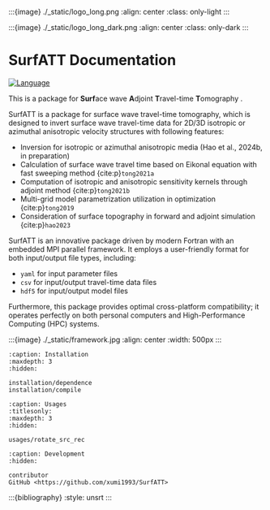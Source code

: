 :::{image} ./_static/logo_long.png
:align: center
:class: only-light
:::

:::{image} ./_static/logo_long_dark.png
:align: center
 :class: only-dark
:::


# SurfATT Documentation

[![Language](https://img.shields.io/badge/-Fortran-734f96?logo=fortran&logoColor=white)](https://github.com/topics/fortran)

This is a package for **Surf**ace wave **A**djoint **T**ravel-time **T**omography .

SurfATT is a package for surface wave travel-time tomography, which is designed to invert surface wave travel-time data for 2D/3D isotropic or azimuthal anisotropic velocity structures with following features:

- Inversion for isotropic or azimuthal anisotropic media (Hao et al., 2024b, in preparation)
- Calculation of surface wave travel time based on Eikonal equation with fast sweeping method {cite:p}`tong2021a`
- Computation of isotropic and anisotropic sensitivity kernels through adjoint method {cite:p}`tong2021b`
- Multi-grid model parametrization utilization in optimization {cite:p}`tong2019`
- Consideration of surface topography in forward and adjoint simulation {cite:p}`hao2023`

SurfATT is an innovative package driven by modern Fortran with an embedded MPI parallel framework. It employs a user-friendly format for both input/output file types, including:

- `yaml` for input parameter files
- `csv` for input/output travel-time data files
- `hdf5` for input/output model files

Furthermore, this package provides optimal cross-platform compatibility; it operates perfectly on both personal computers and High-Performance Computing (HPC) systems.

:::{image} ./_static/framework.jpg
:align: center
:width: 500px
:::

```{toctree}
:caption: Installation
:maxdepth: 3
:hidden:

installation/dependence
installation/compile
```

```{toctree}
:caption: Usages
:titlesonly:
:maxdepth: 3
:hidden:

usages/rotate_src_rec
```

```{toctree}
:caption: Development
:hidden:

contributor
GitHub <https://github.com/xumi1993/SurfATT>
```

:::{bibliography}
:style: unsrt
:::